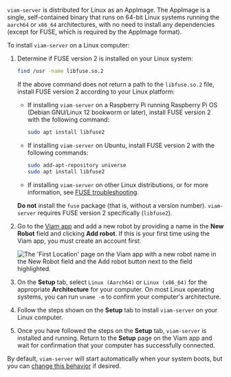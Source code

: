 `viam-server` is distributed for Linux as an AppImage.
The AppImage is a single, self-contained binary that runs on 64-bit Linux systems running the `aarch64` or `x86_64` architectures, with no need to install any dependencies (except for FUSE, which is required by the AppImage format).

To install `viam-server` on a Linux computer:

1. Determine if FUSE version 2 is installed on your Linux system:

   ```sh {class="command-line" data-prompt="$"}
   find /usr -name libfuse.so.2
   ```

   If the above command does not return a path to the `libfuse.so.2` file, install FUSE version 2 according to your Linux platform:

   - If installing `viam-server` on a Raspberry Pi running Raspberry Pi OS (Debian GNU/Linux 12 bookworm or later), install FUSE version 2 with the following command:

     ```sh {class="command-line" data-prompt="$"}
     sudo apt install libfuse2
     ```

   - If installing `viam-server` on Ubuntu, install FUSE version 2 with the following commands:

     ```sh {class="command-line" data-prompt="$"}
     sudo add-apt-repository universe
     sudo apt install libfuse2
     ```

   - If installing `viam-server` on other Linux distributions, or for more information, see [FUSE troubleshooting](/appendix/troubleshooting/#appimages-require-fuse-to-run).

   **Do not** install the `fuse` package (that is, without a version number).
   `viam-server` requires FUSE version 2 specifically (`libfuse2`).

1. Go to the [Viam app](https://app.viam.com) and add a new robot by providing a name in the **New Robot** field and clicking **Add robot**.
   If this is your first time using the Viam app, you must create an account first.

   ![The 'First Location' page on the Viam app with a new robot name in the New Robot field and the Add robot button next to the field highlighted.](/fleet/app-usage/create-robot.png)

1. On the **Setup** tab, select `Linux (Aarch64)` or `Linux (x86_64)` for the appropriate **Architecture** for your computer.
   On most Linux operating systems, you can run `uname -m` to confirm your computer's architecture.

1. Follow the steps shown on the **Setup** tab to install `viam-server` on your Linux computer.

1. Once you have followed the steps on the **Setup** tab, `viam-server` is installed and running.
   Return to the **Setup** page on the Viam app and wait for confirmation that your computer has successfully connected.

By default, `viam-server` will start automatically when your system boots, but you can [change this behavior](/get-started/installation/manage/) if desired.
